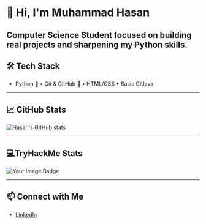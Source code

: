 # 👋 Hi, I'm Muhammad Hasan

**Computer Science Student** focused on building real projects and sharpening my Python skills. 
--- 

## 🛠 Tech Stack
- Python 🐍 • Git & GitHub 🔧 • HTML/CSS • Basic C/Java
  
---

## 📈 GitHub Stats
![Hasan's GitHub stats](https://github-readme-stats.vercel.app/api?username=mo8047&show_icons=true&theme=radical)

---

## 💻TryHackMe Stats
<img src="https://tryhackme-badges.s3.amazonaws.com/mo8047.png" alt="Your Image Badge" />



---

## 📫 Connect with Me
- [LinkedIn](https://www.linkedin.com/in/muhammad-hasan-al-wahaily-a9199231b)
